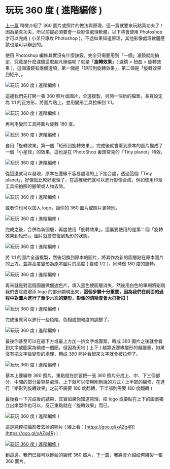 # 玩玩 360 度 ( 進階編修 )

[上一篇](http://www.oxxostudio.tw/articles/201607/panorama-360-1.html) 稍微介紹了 360 圖片或照片的做法與原理，這一篇就要來玩點真功夫了！因為是真功夫，所以前提必須要會一些影像處理軟體，以下將會使用 Photoshop 才可以完成 ( 小弟只專攻 Photoshop )，不過如果知道原理，其他影像處理軟體應該也是可以辦到的。

使用 Photoshop 編修其實沒有什麼訣竅，完全只需要用到「一個」濾鏡就能搞定，究竟是什麼濾鏡這麼超凡絕倫呢？就是「**旋轉效果**」( 濾鏡 > 扭曲 > 旋轉效果 )，這個濾鏡有兩個選項，第一個是「矩形到旋轉效果」，第二個是「旋轉效果到矩形」。

![玩玩 360 度 ( 進階編修 ) ](/img/articles/201607/20160731_1_02.jpg)

這邊我們先打開一張 360 照片或圖片，全選複製，另開一個新的檔案，長寬設定為 1:1 的正方形，將圖片貼上，並用變形工具拉伸到 1:1。

![玩玩 360 度 ( 進階編修 ) ](/img/articles/201607/20160731_1_03.jpg)

再利用變形工具將圖片旋轉 180 度。

![玩玩 360 度 ( 進階編修 ) ](/img/articles/201607/20160731_1_04.jpg)

套用「旋轉效果」第一個「矩形到旋轉效果」，完成後就會看到原本的圖片變成了一個「小星球」的效果，這也是在 PhotoShop 裏頭常見的「Tiny planet」特效。

![玩玩 360 度 ( 進階編修 ) ](/img/articles/201607/20160731_1_05.jpg)

從這邊就可以發現，原本在邊緣不容易處理的上下接合處，透過這個「Tiny planet」，好像就比較好處理了，在這裡我們就可以進行影像合成，例如使用印章工具把拍照的腳架或人物去除。

![玩玩 360 度 ( 進階編修 ) ](/img/articles/201607/20160731_1_06.gif)

或者你也可以加入 logo，讓你的 360 圖片或照片更特別。

![玩玩 360 度 ( 進階編修 ) ](/img/articles/201607/20160731_1_07.jpg)

完成之後，合併為新圖層，再度使用「旋轉效果」，這裏要使用的是第二個「旋轉效果到矩形」，圖片就會恢復到矩形的狀態。

![玩玩 360 度 ( 進階編修 ) ](/img/articles/201607/20160731_1_08.jpg)

將 1:1 的圖片全選複製，然後切換到原本的圖片，將其作為新的圖層貼在原本圖片的上方，並將高度變形為原本圖片的高度 ( 變成 1/2 )，同時做 180 度的旋轉。

![玩玩 360 度 ( 進階編修 ) ](/img/articles/201607/20160731_1_09.jpg)

再來就是對這個圖層做個遮色片，填入黑色使圖層消失，然後用白色的筆刷將剛剛我們去除或增添 logo 的部分顯現出來，**這個步驟十分重要，因為我們在前面的過程中對圖片進行了至少六次的變形，影像的清晰度會大打折扣！**

![玩玩 360 度 ( 進階編修 ) ](/img/articles/201607/20160731_1_10.jpg)

完成後就可以進行一些色階、色相或飽和度的調整了。

![玩玩 360 度 ( 進階編修 ) ](/img/articles/201607/20160731_1_11.jpg)

最後你甚至可以在最下方或最上方加一排文字或圖案，轉成 360 圖片之後就會看到文字或圖案為繞成一個圈，但因為天地 ( 上下 ) 越靠近邊緣變形的越嚴重，如果沒有把文字做變形的處理，轉成 360 照片看起來文字就會被拉伸了。

![玩玩 360 度 ( 進階編修 ) ](/img/articles/201607/20160731_1_12.jpg)

基本上要編修 360 照片，重點就在於要把一張 360 照片分成上、中、下三個部分，中間的部分最容易處理，上下就可以使用剛剛說的方式 ( 上半部的編修，在進行「矩形到旋轉效果」之前不需要 180 度翻轉，下半部則需要 180 度翻轉 )

最後看一下完成後的結果，其實如果你知道原理，把 logo 或要貼在上下的圖案獨立出來製作也可以，反正重點就在「旋轉效果」而已。

![玩玩 360 度 ( 進階編修 ) ](/img/articles/201607/20160731_1_13.jpg)

這是純粹把攝影者去掉的照片 ( 線上看：[https://goo.gl/xAZg4R](https://goo.gl/xAZg4R) )：

[![玩玩 360 度 ( 進階編修 ) ](/img/articles/201607/20160731_1_14.jpg)](https://goo.gl/xAZg4R)



到這邊，我們已經可以輕鬆的編修 360 照片，[下一篇](http://www.oxxostudio.tw/articles/201608/panorama-360-3.html)，我將會介紹如何繪製一張 360 圖片。


<br/>





